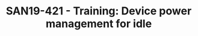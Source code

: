 ---
categories:
- san19
description: ARM platforms often supports sophisticated power management, to for example
  allow unused parts on a running system, to be put into low power states, which prevents
  energy from being drained.<br /> <br /> However, it can be a rather complicated
  task to deploy optimized power management support in a driver in the Linux kernel,
  especially when it comes to idle management. A couple of frameworks are there to
  help and these comes with corresponding callback functions, that may be assigned
  on per device basis. The driver developer needs detailed knowledge about these frameworks,
  especially when the goal is to reach the best possible energy efficient behavior.<br
  /> <br /> In this session, we look into the concepts for system wide suspend and
  the corresponding low power states, such as suspend to ram, suspend to idle and
  suspend to disk.<br /> <br /> Additionally, for more fine grained power management
  per device, some best practices are explained of how to deploy support for runtime
  PM and PM domains (in particular the generic PM domain) .
image:
  featured: 'true'
  path: /assets/images/featured-images/san19/SAN19-421.png
session_attendee_num: '14'
session_id: SAN19-421
session_room: Sunset V (Session 1)
session_slot:
  end_time: '2019-09-26 14:50:00'
  start_time: '2019-09-26 14:00:00'
session_speakers:
- speaker_bio: Ulf has a very long experience of using Linux and has been contributing
    the Linux kernel development for many years by now. He maintains the MMC subsystem
    and the generic PM domain in the Linux kernel, but also spends lots of time reviewing
    various changes related to power management and to their corresponding frameworks.<br
    /> <br /> Moreover, Ulf has a background in real-time and embedded systems. He
    also has an in-depth knowledge about flash memory technologies, such as NAND and
    NOR.<br /> <br /> Ulf is working for Linaro and specializing in power management.
  speaker_company: Linaro
  speaker_image: /assets/images/speakers/san19/ulf-hansson.jpg
  speaker_location: ''
  speaker_name: Ulf Hansson
  speaker_position: Senior Kernel Engineer
  speaker_url: ''
  speaker_username: ulf.hansson@linaro.org
session_track: Power Management
tag: session
tags:
- Power Management
- ' Linux Kernel'
- ' Training'
title: 'SAN19-421 - Training: Device power management for idle'
---